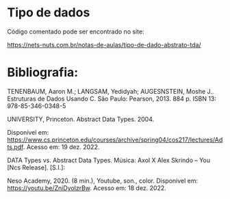 # Tipo de dados

Código comentado pode ser encontrado no site:

https://nets-nuts.com.br/notas-de-aulas/tipo-de-dado-abstrato-tda/

# Bibliografia:

TENENBAUM, Aaron M.; LANGSAM, Yedidyah; AUGESNSTEIN, Moshe J.. Estruturas de Dados Usando C. São Paulo: Pearson, 2013. 884 p. ISBN 13: 978-85-346-0348-5

UNIVERSITY, Princeton. Abstract Data Types. 2004.

Disponível em: https://www.cs.princeton.edu/courses/archive/spring04/cos217/lectures/Adts.pdf. Acesso em: 19 dez. 2022.

DATA Types vs. Abstract Data Types. Música: Axol X Alex Skrindo – You [Ncs Release]. [S.I.]:

Neso Academy, 2020. (8 min.), Youtube, son., color. Disponível em: https://youtu.be/ZniDyolzrBw. Acesso em: 18 dez. 2022.

